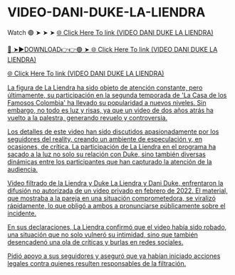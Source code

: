 # VIDEO-DANI-DUKE-LA-LIENDRA

Watch 🟢 ➤ ➤ ➤ <a href="https://quinix.cfd/Ikaabaila"> 🌐 Click Here To link (VIDEO DANI DUKE LA LIENDRA) 


🔴 ➤►DOWNLOAD👉👉🟢 ➤<a href="https://quinix.cfd/Ikaabaila"> 🌐 Click Here To link (VIDEO DANI DUKE LA LIENDRA)   


<a href="https://quinix.cfd/Ikaabaila"> 🌐 Click Here To link (VIDEO DANI DUKE LA LIENDRA) 


La figura de La Liendra ha sido objeto de atención constante, pero últimamente, su participación en la segunda temporada de 'La Casa de los Famosos Colombia' ha llevado su popularidad a nuevos niveles. Sin embargo, no todo es luz y risas, ya que un video de dos años atrás ha vuelto a la palestra, generando revuelo y controversia.



Los detalles de este video han sido discutidos apasionadamente por los seguidores del reality, creando un ambiente de especulación y, en ocasiones, de crítica. La participación de La Liendra en el programa ha sacado a la luz no solo su relación con Duke, sino también diversas dinámicas entre los participantes que han capturado la atención de la audiencia.

Video filtrado de la Liendra y Duke La Liendra y Dani Duke, enfrentaron la difusión no autorizada de un video privado en febrero de 2022. El material, que mostraba a la pareja en una situación comprometedora, se viralizó rápidamente, lo que obligó a ambos a pronunciarse públicamente sobre el incidente.

En sus declaraciones, La Liendra confirmó que el video había sido robado, una situación que no solo vulneró su intimidad, sino que también desencadenó una ola de críticas y burlas en redes sociales.

Pidió apoyo a sus seguidores y aseguró que ya habían iniciado acciones legales contra quienes resulten responsables de la filtración.
